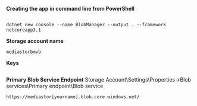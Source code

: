 **Creating the app in command line from PowerShell**

```

dotnet new console --name BlobManager --output . --framework netcoreapp3.1

```

**Storage account name**

```
mediastorbmvb
```

**Keys**

```

```
**Primary Blob Service Endpoint** 
Storage Account\Settings\Properties->Blob services\Primary endpoint\Blob service

```
https://mediastor[yourname].blob.core.windows.net/
```







